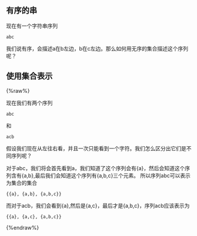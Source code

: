 ## 有序的串
现在有一个字符串序列
```
abc
```
我们说有序，会描述a在b左边，b在c左边。那么如何用无序的集合描述这个序列呢？



## 使用集合表示
{%raw%}

现在我们有两个序列
```
abc
```
和
```
acb
```
假设我们现在从左往右看，并且一次只能看到一个字符。我们怎么区分出它们是不同序列呢？



对于abc，我们将会首先看到a，我们知道了这个序列会有{a}，然后会知道这个序列含有{a,b},最后我们会知道这个序列有{a,b,c}三个元素。
所以序列abc可以表示为集合的集合
```
{{a}, {a,b}, {a,b,c}}
```

而对于acb，我们会看到{a},然后是{a,c}，最后才是{a,b,c}，序列acb应该表示为

```
{{a}, {a,c}, {a,b,c}}
```

{%endraw%}






























